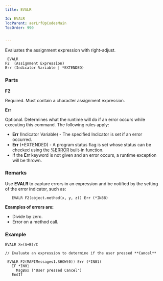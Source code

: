 ```yaml
---
title: EVALR

Id: EVALR
TocParent: aerLrfOpCodesMain
TocOrder: 990


---
```


Evaluates the assignment expression with right-adjust.

```
 EVALR
F2  (Assignment Expression)
Err (Indicator Variable | *EXTENDED)
```

### Parts

**F2** 

Required. Must contain a character assignment expression.


**Err** 

Optional. Determines what the runtime will do if an error occurs while executing this command. The following rules apply: 

- **Err** (Indicator Variable) - The specified Indicator is set if an error occurred.
- **Err** (*EXTENDED) - A program status flag is set whose status can be checked using the [%ERROR](ERROR_Function.html) built-in function.
- If the **Err** keyword is not given and an error occurs, a runtime exception will be thrown.


### Remarks
Use **EVALR** to capture errors in an expression and be notified by the setting of the error indicator, such as: 

```
   EVALR F2(object.method(x, y, z)) Err (*IN88)
```

**Examples of errors are:** 

- Divide by zero.
- Error on a method call.

### Example

```
EVALR X=(A+B)/C 

// Evaluate an expression to determine if the user pressed **Cancel** 

 EVALR F2(MAPIMessages1.SHOW(0)) Err (*IN01)
   IF *IN01
     MsgBox ("User pressed Cancel")
   EndIf
```

